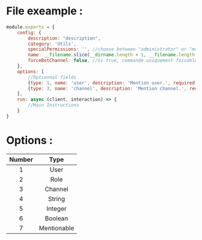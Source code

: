 # File exeample :

```js
module.exports = {
    config: {
        description: "description",
        category: 'Utils',
        specialPermissions: '', //choose between "administrator" or "moderator" or nothing
        name: __filename.slice(__dirname.length + 1, __filename.length - 3),
        forceBotChannel: false, //Si true, commande uniquement faisable dans un channel bot
    },
    options: [
        //Optionnal fields
        {type: 1, name: 'user', description: 'Mention user.', required: false},
        {type: 3, name: 'channel', description: 'Mention channel.', required: true}
    ],
    run: async (client, interaction) => {
        //Main Instructions
    }
}
```

# Options :

| Number      |  Type          |
| :---:       |  :---:         |
| 1           |  User          | 
| 2           |  Role          | 
| 3           |  Channel       | 
| 4           |  String        | 
| 5           |  Integer       | 
| 6           |  Boolean       | 
| 7           |  Mentionable   | 

